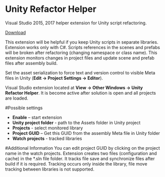 # Unity Refactor Helper
Visual Studio 2015, 2017 helper extension for Unity script refactoring.

<a href="https://visualstudiogallery.msdn.microsoft.com/87cc3382-41b0-42d8-83fc-a5ba53b13cd3">Download</a>

This extension will be helpful if you keep Unity scripts in separate libraries. Extension works only with C#. Scripts references in the scenes and prefabs will be broken after refactoring (changing namespace or class name). This extension monitors changes in project files and update scene and prefab files after assembly build. 

Set the asset serialization to force text and version control to visible Meta files in Unity (<b>Edit -> Project Settings -> Editor</b>).

Visual Studio extension located at <b>View -> Other Windows -> Unity Refactor Helper</b>. It is become active after solution is open and all projects are loaded. 

#Possible settings
<ul>
<li><b>Enable</b> – start extension</li>
<li><b>Unity project folder</b> - path to the Assets folder in Unity project</li>
<li><b>Projects</b> - select monitored library</li>
<li><b>Project GUID</b> – Get this GUID from the assembly Meta file in Unity folder</li>
<li><b>Watch projects</b> - tracked libraries</li>
</ul>

#Additional Information
You can edit project GUID by clicking on the project name in the watch projects. Extension creates two files (configuration and cache) in the *.sln file folder. It tracks file save and synchronize files after build if it is required. Tracking occurs only inside the library, file move tracking between libraries is not supported.
